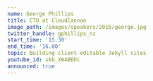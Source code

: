 ```yaml
---
name: George Phillips
title: CTO at CloudCannon
image_path: /images/speakers/2016/george.jpg
twitter_handle: gphillips_nz
start_time: '15.30'
end_time: '16.00'
topic: Building client-editable Jekyll sites
youtube_id: skb_XWABEDc
announced: true
---
```


